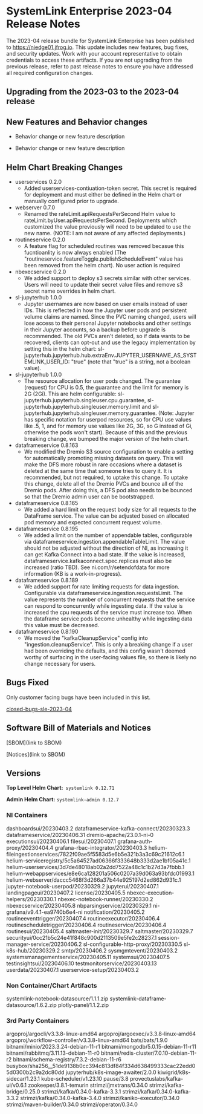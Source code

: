 # SystemLink Enterprise 2023-04 Release Notes

The 2023-04 release bundle for SystemLink Enterprise has been published to <https://niedge01.jfrog.io>. This update includes new features, bug fixes, and security updates. Work with your account representative to obtain credentials to access these artifacts. If you are not upgrading from the previous release, refer to past release notes to ensure you have addressed all required configuration changes.

## Upgrading from the 2023-03 to the 2023-04 release

<!-- Optional section to include comments and instructions needed to successfully upgrade from the previous release to the current release. If the only changes needed are already captured in Helm Chart Breaking Changes, this section is not needed. -->

## New Features and Behavior changes

- Behavior change or new feature description

- Behavior change or new feature description

## Helm Chart Breaking Changes

- userservices 0.2.0
    - Added userservices-contiuation-token secret. This secret is required for deployment and must either be defined in the Helm chart or manually configured prior to upgrade.
- webserver 0.7.0
    - Renamed the rateLimit.apiRequestsPerSecond Helm value to rateLimit.byUser.apiRequestsPerSecond. Deployments which customized the value previously will need to be updated to use the new name. (NOTE: I am not aware of any affected deployments.)
- routineservice 0.2.0
    - A feature flag for scheduled routines was removed becasue this fucntioanlity is now always enabled (The "routineservice.featureToggle.publishScheduleEvent" value has been removed from the helm chart). No user action is required
- nbexecservice 0.2.0
    - We added support to deploy s3 secrets similar with other services. Users will need to update their secret value files and remove s3 secret name overrides in helm chart.
- sl-jupyterhub 1.0.0
    - Jupyter usernames are now based on user emails instead of user IDs. This is reflected in how the Jupyter user pods and persistent volume claims are named. Since the PVC naming changed, users will lose access to their personal Jupyter notebooks and other settings in their Jupyter accounts, so a backup before upgrade is recommended. The old PVCs aren't deleted, so if data wants to be recovered, clients can opt-out and use the legacy implementation by setting this in the helm chart: sl-jupyterhub.jupyterhub.hub.extraEnv.JUPYTER_USERNAME_AS_SYSTEMLINK_USER_ID: "true" (note that "true" is a string, not a boolean value).
- sl-jupyterhub 1.0.0
    - The resource allocation for user pods changed. The guarantee (request) for CPU is 0.5, the guarantee and the limit for memory is 2G (2Gi). This are helm configurable: sl-jupyterhub.jupyterhub.singleuser.cpu.guarantee, sl-jupyterhub.jupyterhub.singleuser.memory.limit and sl-jupyterhub.jupyterhub.singleuser.memory.guarantee. (Note: Jupyter has specific notation for userpod resources, so for CPU use values like .5, 1, and for memory use values like 2G, 3G, so G instead of Gi, otherwise the pods won't start). Because of this and the previous breaking change, we bumped the major version of the helm chart.
- dataframeservice 0.8.163
    - We modified the Dremio S3 source configuration to enable a setting for automatically promoting missing datasets on query. This will make the DFS more robust in rare occasions where a dataset is deleted at the same time that someone tries to query it. It is recommended, but not required, to uptake this change. To uptake this change, delete all of the Dremio PVCs and bounce all of the Dremio pods. After doing this, a DFS pod also needs to be bounced so that the Dremio admin user can be bootstrapped.
- dataframeservice 0.8.165
    - We added a hard limit on the request body size for all requests to the DataFrame service. The value can be adjusted based on allocated pod memory and expected concurrent request volume.
- dataframeservice 0.8.195
    - We added a limit on the number of appendable tables, configurable via dataframeservice.ingestion.appendableTableLimit. The value should not be adjusted without the direction of NI, as increasing it can get Kafka Connect into a bad state. If the value is increased, dataframeservice.kafkaconnect.spec.replicas must also be increased (ratio TBD). See ni.com/r/setendofdata for more information (KB is a work-in-progress).
- dataframeservice 0.8.189
    - We added support for rate limiting requests for data ingestion. Configurable via dataframeservice.ingestion.requestsLimit. The value represents the number of concurrent requests that the service can respond to concurrently while ingesting data. If the value is increased the cpu requests of the service must increase too. When the dataframe service pods become unhealthy while ingesting data this value must be decreased.
- dataframeservice 0.8.190
    - We moved the "kafkaCleanupService" config into "ingestion.cleanupService". This is only a breaking change if a user had been overriding the defaults, and this config wasn't deemed worthy of surfacing in the user-facing values file, so there is likely no change necessary for users.

## Bugs Fixed

Only customer facing bugs have been included in this list.

[closed-bugs-sle-2023-04](https://github.com/ni/install-systemlink-enterprise/blob/2023-04/release-notes/2023-03/closed-bugs-sle-2023-04.xlsx)

## Software Bill of Materials and Notices

<!-- This section should link to the directories containing notices and SBOM. The URL for the release (tag) should be used. -->

[SBOM](link to SBOM)

[Notices](link to SBOM)

## Versions

**Top Level Helm Chart:** `systemlink 0.12.71`

**Admin Helm Chart:** `systemlink-admin 0.12.7`

### NI Containers

dashboardsui/20230403.2
dataframeservice-kafka-connect/20230323.3
dataframeservice/20230406.31
dremio-apache/23.0.1-ni-0
executionsui/20230406.1
filesui/20230407.1
grafana-auth-proxy/20230404.4
grafana-rbac-integrator/20230403.3
helium-fileingestionservices/7822f09ae5f5583d5e6b5e321b3a3c69c21612c6.1
helium-serviceregistry/5c5a64527ad06366f333648b333d2ae1bf05a41c.1
helium-userservices/3d7de48018ab02a2dd7522a48c1c1b27d3a7fbbb.1
helium-webappservices/e8e6ca128201a506c0207a39d063a93bfdc01993.1
helium-webserver/daccc5468f3d266a37b44e925197d2ed862d931c.1
jupyter-notebook-userpod/20230329.2
jupyterui/20230407.1
landingpageui/20230407.2
license/20230405.5
nbexec-execution-helpers/20230330.1
nbexec-notebook-runner/20230330.2
nbexecservice/20230405.8
nbparsingservice/20230329.1
ni-grafana/v9.4.1-ea9740b6e4-ni
notification/20230405.2
routineeventtrigger/20230407.4
routineexecutor/20230406.4
routinescheduletrigger/20230406.4
routineservice/20230406.4
routinesui/20230405.4
saltmaster-init/20230329.7
saltmaster/20230329.7
securityui/0cc21b5c24e41f848c900d2113509e5fe2c28237.1
session-manager-service/20230406.2
sl-configurable-http-proxy/20230330.5
sl-k8s-hub/20230329.2
smtp/20230406.2
sysmgmtevent/20230403.2
systemsmanagementservice/20230405.11
systemsui/20230407.5
testinsightsui/20230406.10
testmonitorservice/20230403.13
userdata/20230407.1
userservice-setup/20230403.2

### Non Container/Chart Artifacts

systemlink-notebook-datasource/1.1.1.zip
systemlink-dataframe-datasource/1.6.2.zip
plotly-panel/1.1.2.zip

### 3rd Party Containers

argoproj/argocli/v3.3.8-linux-amd64
argoproj/argoexec/v3.3.8-linux-amd64
argoproj/workflow-controller/v3.3.8-linux-amd64
bats/bats/1.9.0
bitnami/minio/2023.3.24-debian-11-r1
bitnami/mongodb/5.0.15-debian-11-r11
bitnami/rabbitmq/3.11.13-debian-11-r0
bitnami/redis-cluster/7.0.10-debian-11-r2
bitnami/schema-registry/7.3.2-debian-11-r6
busybox/sha256__51de9138b0cc394c813df84f334d638499333cac22edd05d0300b2c9a2dc80dd
jupyterhub/k8s-image-awaiter/2.0.0
kiwigrid/k8s-sidecar/1.23.1
kube-scheduler/v1.23.10
pause/3.8
provectuslabs/kafka-ui/v0.6.1
zookeeper/3.8.1-temurin
strimzi/jmxtrans/0.34.0
strimzi/kafka-bridge/0.25.0
strimzi/kafka/0.34.0-kafka-3.3.1
strimzi/kafka/0.34.0-kafka-3.3.2
strimzi/kafka/0.34.0-kafka-3.4.0
strimzi/kaniko-executor/0.34.0
strimzi/maven-builder/0.34.0
strimzi/operator/0.34.0
